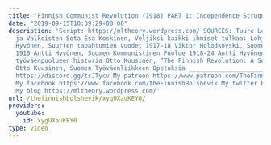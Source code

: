 ```yaml
---
title: 'Finnish Communist Revolution (1918) PART 1: Independence Struggle'
date: "2019-09-15T10:39:29+08:00"
description: 'Script: https://mltheory.wordpress.com/ SOURCES: Tuure Lehen, Punaisten
  ja Valkoisten Sota Esa Koskinen, Veljiksi kaikki ihmiset tulkaa: Lohja 1917-18 Antti
  Hyvönen, Suurten tapahtumien vuodet 1917-18 Viktor Holodkovski, Suomen työväen vallankumous
  1918 Antti Hyvönen, Suomen Kommunistinen Puolue 1918-24 Antti Hyvönen, Suomen vanhan
  työväenpuolueen historia Otto Kuusinen, “The Finnish Revolution: A Self-Criticism”
  Otto Kuusinen, Suomen Työväenliikkeen Opetuksia ________________________ My discord
  https://discord.gg/tsJTycv My patreon https://www.patreon.com/TheFinnishBolshevik
  My facebook https://www.facebook.com/theFinnishBolshevik My twitter https://twitter.com/FinnBolshevik
  My blog https://mltheory.wordpress.com/'
url: /thefinnishbolshevik/xygUXauKEY0/
providers:
  youtube:
    id: xygUXauKEY0
type: video
---
```

